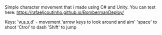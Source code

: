 Simple character movement that i made using C# and Unity. 
You can test here: https://rafaeljcoutinho.github.io/BombermanDeploy/

Keys:
'w,a,s,d' - movement 
'arrow keys to look around and aim'
'space' to shoot
'Ctrol' to dash
'Shift' to jump

